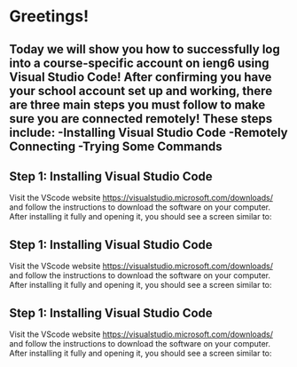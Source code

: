 # **Greetings!**
Today we will show you how to successfully log into a course-specific account on ieng6 using Visual Studio Code! After confirming you have your school account set up and working, there are three main steps you must follow to make sure you are connected remotely! These steps include: 
-Installing Visual Studio Code
-Remotely Connecting
-Trying Some Commands
---
## Step 1: Installing Visual Studio Code
Visit the VScode website https://visualstudio.microsoft.com/downloads/ and follow the instructions to download the software on your computer. After installing it fully and opening it, you should see a screen similar to: 

## Step 1: Installing Visual Studio Code
Visit the VScode website https://visualstudio.microsoft.com/downloads/ and follow the instructions to download the software on your computer. After installing it fully and opening it, you should see a screen similar to:

## Step 1: Installing Visual Studio Code
Visit the VScode website https://visualstudio.microsoft.com/downloads/ and follow the instructions to download the software on your computer. After installing it fully and opening it, you should see a screen similar to:
